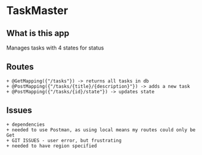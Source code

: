 # TaskMaster

## What is this app
Manages tasks with 4 states for status

## Routes

    + @GetMapping({"/tasks"}) -> returns all tasks in db
    + @PostMapping({"/tasks/{title}/{description}"}) -> adds a new task
    + @PostMapping({"/tasks/{id}/state"}) -> updates state

## Issues
    + dependencies
    + needed to use Postman, as using local means my routes could only be Get
    + GIT ISSUES - user error, but frustrating
    + needed to have region specified